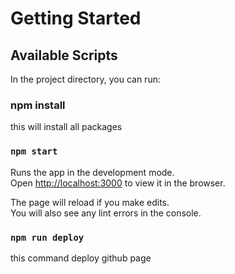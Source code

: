# Getting Started 

## Available Scripts

In the project directory, you can run:
### npm install
this will install all packages

### `npm start`

Runs the app in the development mode.\
Open [http://localhost:3000](http://localhost:3000) to view it in the browser.

The page will reload if you make edits.\
You will also see any lint errors in the console.

### `npm run deploy`
this command deploy github page 


